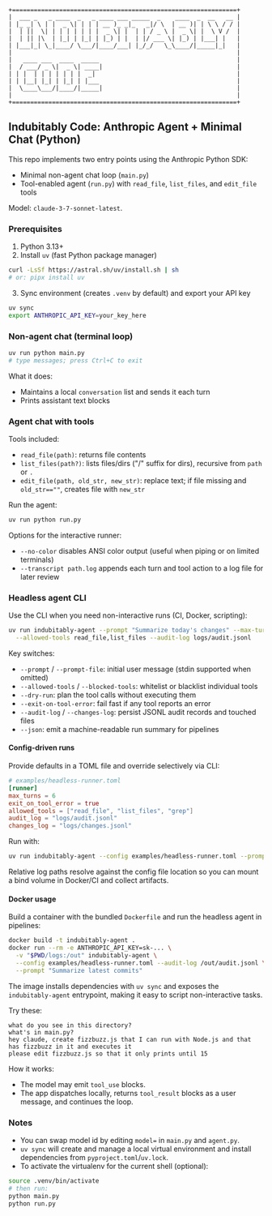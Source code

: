 ```text
+==============================================================+
|  ___ _   _ ____  _   _ ____ ___ _____  _    ____  _  __   __ |
| |_ _| \ | |  _ \| | | | __ )_ _|_   _|/ \  | __ )| | \ \ / / |
|  | ||  \| | | | | | | |  _ \| |  | | / _ \ |  _ \| |  \ V /  |
|  | || |\  | |_| | |_| | |_) | |  | |/ ___ \| |_) | |___| |   |
| |___|_| \_|____/ \___/|____/___| |_/_/   \_\____/|_____|_|   |
|                                                              |
|   ____ ___  ____  _____                                      |
|  / ___/ _ \|  _ \| ____|                                     |
| | |  | | | | | | |  _|                                       |
| | |__| |_| | |_| | |___                                      |
|  \____\___/|____/|_____|                                     |
|                                                              |
+==============================================================+
```

## Indubitably Code: Anthropic Agent + Minimal Chat (Python)

This repo implements two entry points using the Anthropic Python SDK:

- Minimal non-agent chat loop (`main.py`)
- Tool-enabled agent (`run.py`) with `read_file`, `list_files`, and `edit_file` tools

Model: `claude-3-7-sonnet-latest`.

### Prerequisites

1) Python 3.13+
2) Install `uv` (fast Python package manager)

```bash
curl -LsSf https://astral.sh/uv/install.sh | sh
# or: pipx install uv
```

3) Sync environment (creates `.venv` by default) and export your API key

```bash
uv sync
export ANTHROPIC_API_KEY=your_key_here
```

### Non-agent chat (terminal loop)

```bash
uv run python main.py
# type messages; press Ctrl+C to exit
```

What it does:
- Maintains a local `conversation` list and sends it each turn
- Prints assistant text blocks

### Agent chat with tools

Tools included:
- `read_file(path)`: returns file contents
- `list_files(path?)`: lists files/dirs ("/" suffix for dirs), recursive from `path` or `.`
- `edit_file(path, old_str, new_str)`: replace text; if file missing and `old_str==""`, creates file with `new_str`

Run the agent:

```bash
uv run python run.py
```

Options for the interactive runner:

- `--no-color` disables ANSI color output (useful when piping or on limited terminals)
- `--transcript path.log` appends each turn and tool action to a log file for later review

### Headless agent CLI

Use the CLI when you need non-interactive runs (CI, Docker, scripting):

```bash
uv run indubitably-agent --prompt "Summarize today's changes" --max-turns 6 \
  --allowed-tools read_file,list_files --audit-log logs/audit.jsonl
```

Key switches:

- `--prompt` / `--prompt-file`: initial user message (stdin supported when omitted)
- `--allowed-tools` / `--blocked-tools`: whitelist or blacklist individual tools
- `--dry-run`: plan the tool calls without executing them
- `--exit-on-tool-error`: fail fast if any tool reports an error
- `--audit-log` / `--changes-log`: persist JSONL audit records and touched files
- `--json`: emit a machine-readable run summary for pipelines

#### Config-driven runs

Provide defaults in a TOML file and override selectively via CLI:

```toml
# examples/headless-runner.toml
[runner]
max_turns = 6
exit_on_tool_error = true
allowed_tools = ["read_file", "list_files", "grep"]
audit_log = "logs/audit.jsonl"
changes_log = "logs/changes.jsonl"
```

Run with:

```bash
uv run indubitably-agent --config examples/headless-runner.toml --prompt-file prompt.md
```

Relative log paths resolve against the config file location so you can mount a bind volume in Docker/CI and collect artifacts.

#### Docker usage

Build a container with the bundled `Dockerfile` and run the headless agent in pipelines:

```bash
docker build -t indubitably-agent .
docker run --rm -e ANTHROPIC_API_KEY=sk-... \
  -v "$PWD/logs:/out" indubitably-agent \
  --config examples/headless-runner.toml --audit-log /out/audit.jsonl \
  --prompt "Summarize latest commits"
```

The image installs dependencies with `uv sync` and exposes the `indubitably-agent` entrypoint, making it easy to script non-interactive tasks.

Try these:

```text
what do you see in this directory?
what's in main.py?
hey claude, create fizzbuzz.js that I can run with Node.js and that has fizzbuzz in it and executes it
please edit fizzbuzz.js so that it only prints until 15
```

How it works:
- The model may emit `tool_use` blocks.
- The app dispatches locally, returns `tool_result` blocks as a user message, and continues the loop.

### Notes

- You can swap model id by editing `model=` in `main.py` and `agent.py`.
- `uv sync` will create and manage a local virtual environment and install dependencies from `pyproject.toml`/`uv.lock`.
- To activate the virtualenv for the current shell (optional):

```bash
source .venv/bin/activate
# then run:
python main.py
python run.py
```
